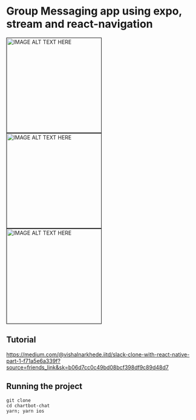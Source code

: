 # Group Messaging app using expo, stream and react-navigation

<div style="display: inline">
<img src="./screenshots/1.png" alt="IMAGE ALT TEXT HERE" width="250" border="1" style="margin-right: 30px" />
<img src="./screenshots/2.png" alt="IMAGE ALT TEXT HERE" width="250" border="1" style="margin-right: 30px" />
<img src="./screenshots/3.png" alt="IMAGE ALT TEXT HERE" width="250" border="1" />
</div>

## Tutorial

https://medium.com/@vishalnarkhede.iitd/slack-clone-with-react-native-part-1-f71a5e6a339f?source=friends_link&sk=b06d7cc0c49bd08bcf398df9c89d48d7



## Running the project

```
git clone 
cd chartbot-chat
yarn; yarn ios
```
